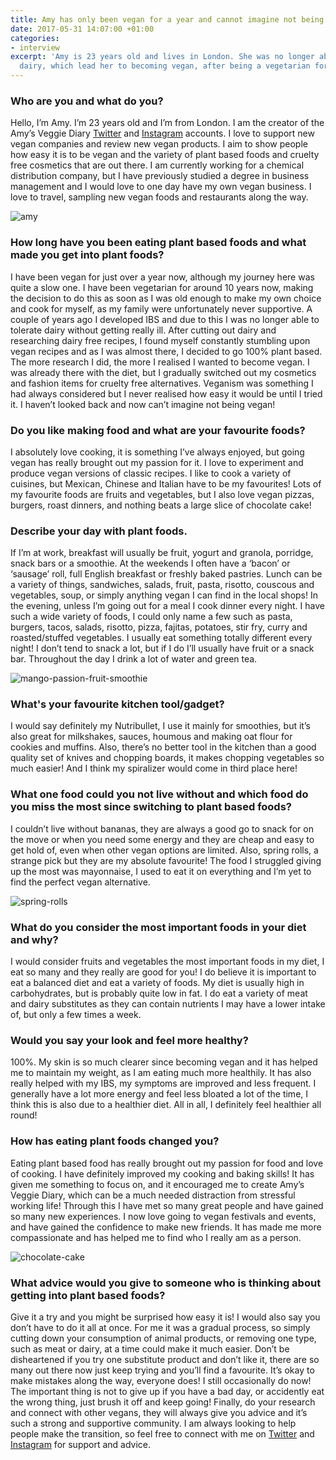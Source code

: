 ```yaml
---
title: Amy has only been vegan for a year and cannot imagine not being one!
date: 2017-05-31 14:07:00 +01:00
categories:
- interview
excerpt: 'Amy is 23 years old and lives in London. She was no longer able to tolerate
  dairy, which lead her to becoming vegan, after being a vegetarian for about 10 years. '
---
```


### Who are you and what do you?
Hello, I’m Amy. I’m 23 years old and I’m from London. I am the creator of the Amy’s Veggie Diary [Twitter](https://twitter.com/amysveggiediary) and [Instagram](https://www.instagram.com/amysveggiediary) accounts. I love to support new vegan companies and review new vegan products. I aim to show people how easy it is to be vegan and the variety of plant based foods and cruelty free cosmetics that are out there. I am currently working for a chemical distribution company, but I have previously studied a degree in business management and I would love to one day have my own vegan business. I love to travel, sampling new vegan foods and restaurants along the way.

![amy](/uploads/amy.jpg)

### How long have you been eating plant based foods and what made you get into plant foods?
I have been vegan for just over a year now, although my journey here was quite a slow one. I have been vegetarian for around 10 years now, making the decision to do this as soon as I was old enough to make my own choice and cook for myself, as my family were unfortunately never supportive. A couple of years ago I developed IBS and due to this I was no longer able to tolerate dairy without getting really ill. After cutting out dairy and researching dairy free recipes, I found myself constantly stumbling upon vegan recipes and as I was almost there, I decided to go 100% plant based. The more research I did, the more I realised I wanted to become vegan. I was already there with the diet, but I gradually switched out my cosmetics and fashion items for cruelty free alternatives. Veganism was something I had always considered but I never realised how easy it would be until I tried it. I haven’t looked back and now can’t imagine not being vegan!

### Do you like making food and what are your favourite foods?
I absolutely love cooking, it is something I’ve always enjoyed, but going vegan has really brought out my passion for it. I love to experiment and produce vegan versions of classic recipes. I like to cook a variety of cuisines, but Mexican, Chinese and Italian have to be my favourites! Lots of my favourite foods are fruits and vegetables, but I also love vegan pizzas, burgers, roast dinners, and nothing beats a large slice of chocolate cake! 

### Describe your day with plant foods.
If I’m at work, breakfast will usually be fruit, yogurt and granola, porridge, snack bars or a smoothie. At the weekends I often have a ‘bacon’ or ‘sausage’ roll, full English breakfast or freshly baked pastries. Lunch can be a variety of things, sandwiches, salads, fruit, pasta, risotto, couscous and vegetables, soup, or simply anything vegan I can find in the local shops! In the evening, unless I’m going out for a meal I cook dinner every night. I have such a wide variety of foods, I could only name a few such as pasta, burgers, tacos, salads, risotto, pizza, fajitas, potatoes, stir fry, curry and roasted/stuffed vegetables. I usually eat something totally different every night! I don’t tend to snack a lot, but if I do I’ll usually have fruit or a snack bar. Throughout the day I drink a lot of water and green tea.

![mango-passion-fruit-smoothie](/uploads/mango-passion-fruit-smoothie.jpg)

### What's your favourite kitchen tool/gadget?
I would say definitely my Nutribullet, I use it mainly for smoothies, but it’s also great for milkshakes, sauces, houmous and making oat flour for cookies and muffins. Also, there’s no better tool in the kitchen than a good quality set of knives and chopping boards, it makes chopping vegetables so much easier! And I think my spiralizer would come in third place here! 

### What one food could you not live without and which food do you miss the most since switching to plant based foods?
I couldn’t live without bananas, they are always a good go to snack for on the move or when you need some energy and they are cheap and easy to get hold of, even when other vegan options are limited. Also, spring rolls, a strange pick but they are my absolute favourite! The food I struggled giving up the most was mayonnaise, I used to eat it on everything and I’m yet to find the perfect vegan alternative.

![spring-rolls](/uploads/spring-rolls.jpg)
 
### What do you consider the most important foods in your diet and why?
I would consider fruits and vegetables the most important foods in my diet, I eat so many and they really are good for you! I do believe it is important to eat a balanced diet and eat a variety of foods. My diet is usually high in carbohydrates, but is probably quite low in fat. I do eat a variety of meat and dairy substitutes as they can contain nutrients I may have a lower intake of, but only a few times a week.   
 
### Would you say your look and feel more healthy?
100%. My skin is so much clearer since becoming vegan and it has helped me to maintain my weight, as I am eating much more healthily. It has also really helped with my IBS, my symptoms are improved and less frequent. I generally have a lot more energy and feel less bloated a lot of the time, I think this is also due to a healthier diet. All in all, I definitely feel healthier all round!

### How has eating plant foods changed you?
Eating plant based food has really brought out my passion for food and love of cooking. I have definitely improved my cooking and baking skills! It has given me something to focus on, and it encouraged me to create Amy’s Veggie Diary, which can be a much needed distraction from stressful working life! Through this I have met so many great people and have gained so many new experiences. I now love going to vegan festivals and events, and have gained the confidence to make new friends. It has made me more compassionate and has helped me to find who I really am as a person.

![chocolate-cake](/uploads/chocolate-cake.jpg)

### What advice would you give to someone who is thinking about getting into plant based foods?
Give it a try and you might be surprised how easy it is! I would also say you don’t have to do it all at once. For me it was a gradual process, so simply cutting down your consumption of animal products, or removing one type, such as meat or dairy, at a time could make it much easier. Don’t be disheartened if you try one substitute product and don’t like it, there are so many out there now just keep trying and you’ll find a favourite. It’s okay to make mistakes along the way, everyone does! I still occasionally do now! The important thing is not to give up if you have a bad day, or accidently eat the wrong thing, just brush it off and keep going! Finally, do your research and connect with other vegans, they will always give you advice and it’s such a strong and supportive community. I am always looking to help people make the transition, so feel free to connect with me on [Twitter](https://twitter.com/amysveggiediary) and [Instagram](https://www.instagram.com/amysveggiediary) for support and advice.